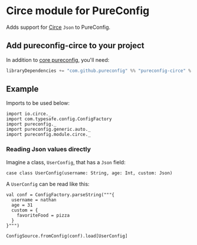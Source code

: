 # Circe module for PureConfig

Adds support for [Circe](https://circe.github.io/circe/) `Json` to PureConfig.

## Add pureconfig-circe to your project

In addition to [core pureconfig](https://github.com/pureconfig/pureconfig), you'll need:

```scala
libraryDependencies += "com.github.pureconfig" %% "pureconfig-circe" % "0.14.0"
```

## Example

Imports to be used below:

```tut:silent
import io.circe._
import com.typesafe.config.ConfigFactory
import pureconfig._
import pureconfig.generic.auto._
import pureconfig.module.circe._
```

### Reading Json values directly

Imagine a class, `UserConfig`, that has a `Json` field:

```tut:silent
case class UserConfig(username: String, age: Int, custom: Json)
```

A `UserConfig` can be read like this:

```tut:book
val conf = ConfigFactory.parseString("""{
  username = nathan
  age = 31
  custom = {
    favoriteFood = pizza
  }
}""")

ConfigSource.fromConfig(conf).load[UserConfig]
```

